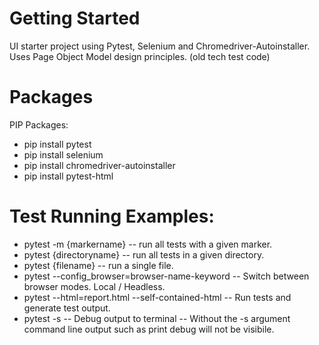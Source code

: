 # Getting Started 
UI starter project using Pytest, Selenium and Chromedriver-Autoinstaller. Uses Page Object Model design principles. (old tech test code)

# Packages
PIP Packages:
- pip install pytest
- pip install selenium
- pip install chromedriver-autoinstaller
- pip install pytest-html

# Test Running Examples:
- pytest -m {markername} -- run all tests with a given marker.
- pytest {directoryname} -- run all tests in a given directory.
- pytest {filename} -- run a single file.
- pytest --config_browser=browser-name-keyword -- Switch between browser modes. Local / Headless.
- pytest --html=report.html --self-contained-html -- Run tests and generate test output.
- pytest -s -- Debug output to terminal -- Without the -s argument command line output such as print debug will not be visibile.
